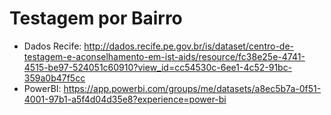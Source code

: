 # Testagem por Bairro 
- Dados Recife: http://dados.recife.pe.gov.br/is/dataset/centro-de-testagem-e-aconselhamento-em-ist-aids/resource/fc38e25e-4741-4515-be97-524051c60910?view_id=cc54530c-6ee1-4c52-91bc-359a0b47f5cc
- PowerBI: https://app.powerbi.com/groups/me/datasets/a8ec5b7a-0f51-4001-97b1-a5f4d04d35e8?experience=power-bi
